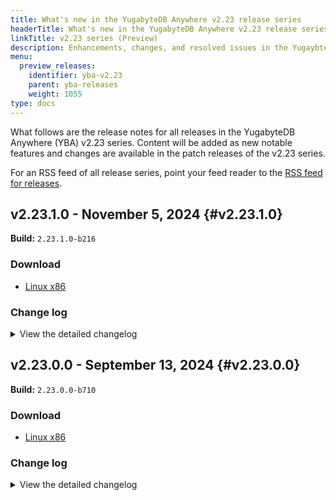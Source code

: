 ```yaml
---
title: What's new in the YugabyteDB Anywhere v2.23 release series
headerTitle: What's new in the YugabyteDB Anywhere v2.23 release series
linkTitle: v2.23 series (Preview)
description: Enhancements, changes, and resolved issues in the YugaybteDB Anywhere v2.23 preview release series.
menu:
  preview_releases:
    identifier: yba-v2.23
    parent: yba-releases
    weight: 1055
type: docs
---
```


What follows are the release notes for all releases in the YugabyteDB Anywhere (YBA) v2.23 series. Content will be added as new notable features and changes are available in the patch releases of the v2.23 series.

For an RSS feed of all release series, point your feed reader to the [RSS feed for releases](../index.xml).

## v2.23.1.0 - November 5, 2024 {#v2.23.1.0}

**Build:** `2.23.1.0-b216`

### Download

<ul class="nav yb-pills">
 <li>
   <a href="https://downloads.yugabyte.com/releases/2.23.1.0/yba_installer_full-2.23.1.0-b216-linux-x86_64.tar.gz">
     <i class="fa-brands fa-linux"></i>
     <span>Linux x86</span>
   </a>
 </li>
</ul>

### Change log

<details>
  <summary>View the detailed changelog</summary>

### Improvements

* Allows adding an extra imagePullSecret to the StatefulSet in Kubernetes-based YBA 2.20.x installations. PLAT-13465
* Allows efficient data management by cleaning only known directories in replicated storage and blocking migration if installRoot is a subdirectory. PLAT-14912
* Ensures safe replicated migration by checking if the install root is a subdirectory of the replicated storage path and only cleaning up known directories, preventing accidental data loss. PLAT-14912
* Provides a new subtask for improved validation of the customCA config for on-premises universes on multiple actions, including create universe, edit universe, and rotate certificates, with relevant configurations being `runtimeConfig` and `skip_cert_validation`. PLAT-4899
* Allows 10 retries for IAM credentials fetch during backup to recover from transient network issues, enhanced with improved logging for failure scenarios. PLAT-13910
* Ensures successful creation of air-gapped universes in recent YBA versions by addressing installation issues related to Chrony, locales, and en_US.UTF-8. PLAT-15052,PLAT-8144
* Eliminates needless certificate rotation during gflag upgrades, optimizing YBA performance. PLAT-14008
* Stores and displays edit universe task parameters in the audit log post Universe Edit, Gflags update, or Software upgrade. PLAT-14418
* Allows setting volume and network interface tags in AWS during tag modifications in edit universe. PLAT-14603
* Allows validation check for illegal characters in xCluster replication configuration name, enhancing error messaging. PLAT-14863
* Allows time-filtering of core files collected in the support bundle. PLAT-14552
* Removes the setting of optimized memory and tablet split GFlags for YBM to avoid potential conflicts. PLAT-15209
* Shifts Task Details UI to use the Audit Log API instead of the separate task details API. PLAT-14938
* Displays Point-In-Time Recovery (PITR) column and restore window details on backup list page. PLAT-15287
* Enhances user experience by displaying a tooltip for ReadOnly users explaining why actions on the release page are disabled. PLAT-15189
* Allows locally tested distributed replication failover to validate the safetime restoration, ensuring the data consistency after failover. PLAT-15212
* Simplifies the frozen universe error message in YBA to help users understand the cause of a failed task. PLAT-15545
* Adjusts default scrape timeout setting for Prometheus Jobs to avoid metrics calculation problems. PLAT-15625

### Bug fixes

* Introduces health checks for connection pooling in universe configurations to monitor tservers and proxies. PLAT-12226
* Introduces command to specify Linux version and trigger Linux OD upgrades in Universe configuration. PLAT-12297,PLAT-11553
* Adds a precheck for libselinux bindings in system python3 during provisioning workflow. PLAT-12435
* Enables option to use UTC for cron expression calculations when scheduling backups. PLAT-12510
* Allows scripts like zip_purge_logs or clean_cores to work in ubuntu cronjobs by adding default of whoami output. PLAT-12610
* Redacts `ysql_hba_conf_csv` value from logs to mask LDAP bind password. PLAT-13707
* Updates user login flow and RBAC logic to include group memberships for OIDC and LDAP groups. PLAT-14227,PLAT-14226
* Allows creating storage configurations with Minio using a predefined server region, and improves handling of S3 endpoints and global bucket access to prevent API failure. PLAT-14308
* Enables connection pooling adjustments and port overriding in the Create Universe flow with a user interface. PLAT-14337,PLAT-12223,PLAT-12225,PLAT-14338
* Enables continuous backups feature with extended configurations and cloud support, ensuring safer and robust data backups. PLAT-14450
* Enables HTTPS support for Prometheus in `yba-ctl createBackup`, enhancement in the backup-restore process to include support for NFS, GCS, Azure storage, and retaining the last three backups for each major version. PLAT-14450
* Enables point-in-time restoration, by saving and using specific metadata in the YB-Controller's success marker file, effectively returning comprehensive backup metadata and validating the restoration process. PLAT-14601
* Enables a point-in-time restore feature and implements preflight changes for backup and restore functions. PLAT-14601
* Preflight checks now simultaneously validate all supported NTP services including chrony, ntp(d), and timesyncd. PLAT-14695
* Restores swamper targets in YBA even if exclude_prometheus is in backup for consistent universe metrics. PLAT-14743
* Allows node agent installation to use bind IP differently from node IP for DNS name based registration. PLAT-14786
* Ensures SAS token is masked in the backup configuration response and yb_backup logs for enhanced security. PLAT-14788
* Reduces false DB node restart alerts by ignoring minor time updates in NTP syncs (up to 10 seconds). PLAT-14867
* Integrates Query View for easier identification and management of Query Based Anomalies in YBA. PLAT-14870
* Enables update of latest master addresses in under-replicated masters on the newly added node. PLAT-14891
* Ensures optional resource group fields for AZU providers are not treated as mandatory in the Edit Region modal. PLAT-14900
* Solves unexpected errors when editing/creating a provider with an incorrect resource group at the region level. PLAT-14901
* Enhances clock drift health check by adding support for NTP, enabling time drift metrics collection even when NTP is used instead of Chrony. PLAT-14955
* Allows manual provisioning of on-prem DB nodes by making SSH fields optional and graying out the `connect` option when SSH key is not provided. PLAT-14958,PLAT-14959
* Allows manual provisioning of on-prem nodes without need for an SSH key. PLAT-14960
* Precheck for node agent installation ensures correct permissions for execution in the installer directory. PLAT-14973
* Clears `pg_data_11` directory on on-prem node release for seamless pg15 migration. PLAT-14993
* Stores the YNP version on the disk and compares it during preflight, ensuring proper node_exporter installation. PLAT-14995,PLAT-14974,PLAT-14802
* Enhances the UI by adding a helper message for pgaudit log level, removing the Logs Tab when YSQL is disabled, deleting non-functional Learn More link from Edit PG Compatibility Dialog, and hiding the Download metrics button. PLAT-14998,PLAT-14986,PLAT-14869,PLAT-15003
* Allows installing NodeAgent as a user-level unit in Systemd mode. PLAT-15015
* Enhances the create universe API with connection pooling support which introduces two new parameters `enableConnectionPooling` and `internalYsqlServerRpcPort`. PLAT-15036,PLAT-12222,PLAT-14333
* Now includes Prometheus user in Yugabyte group and modifies yb_home_dir permissions to heighten security. PLAT-14974,PLAT-15045
* Enables users to export logs without using `sudo` by creating a log directory with correct permissions. PLAT-15046
* Allows successful connection pooling when ysqlAuth is enabled by using the correct postgres port. PLAT-15087
* Enables user to configure logging level for YNP and fixes minor bugs causing YNP installation failure. PLAT-15153,PLAT-15132
* Allows users to skip the cluster consistency check by adjusting runtime configurations in rare cases. PLAT-15175
* Introduces a new endpoint to show the state of YugabyteDB master load balancing in Platform UI, assisting users in identifying the operational status and performance impacts. PLAT-5874
* Refines the backup script to support relative paths and trailing slash at the end of the output path. PLAT-6779
* Automatically sets the `yba-ctl` backup scripts to support the use of Prometheus HTTPS option, addressing backup interruptions for on-premise installations. PLAT-14522
* Introduces a reboot-required module for YNP. PLAT-14564
* Restores the ability for node agent install to handle bind IP differently than node IP for DNS name-based registration. PLAT-14786
* Now deletes unattached OS disks on Azure after an OS upgrade to reduce clutter and waste. PLAT-14883
* Enables the `connect to pod` action for Kubernetes universes even without access keys, but grays out the `connect` dialog when no SSH key is provided for on-premises providers with manual provisioning. PLAT-14959
* Adds a precheck to confirm node addition to the provider. PLAT-15044
* Enables database version checking for connection pooling. PLAT-15088
* Allows dropping of `write_read_test` and `consistency_check` tables when disabling YSQL and recreation when re-enabling YSQL. PLAT-15097
* Captures debug logs from bash scripts when log level is set to DEBUG. PLAT-15132
* Enables new restore modal with Point in Time Recovery (PITR) support, enhancing backup restoration capabilities. PLAT-15180
* Ensures the toggle for unsupported database versions is disabled in the User Interface. PLAT-15216
* Introduces advanced dateTime option for collecting Prometheus metrics and restricts Connection Pooling for Kubernetes. PLAT-14052,PLAT-15237
* Enables listing of backup schedules in a scrollable manner with editing, deleting, interval inspection, and backup table visibility functions. PLAT-15247
* Allows usage of pagination when querying LDAP server and adds an API parameter to sync specific groups only. PLAT-15295
* Updates the YBA node agent TLS certificates to use stronger and more secure ciphers. PLAT-15306
* Allows passing the region_name during YNP installation, fixing installation failures. PLAT-15325
* Revises disk mount preflight checks and enhances check output formatting. PLAT-15133,PLAT-15332
* Sets 755 permissions on node-agent service file to ensure it restarts after node reboot in YNP deployment. PLAT-15345
* Corrects the Node Addition Precheck logic for handling missing provider_ids. PLAT-15355
* Enables retrieving userName from attribute lists if not present in the distinguished name (DN) on Ldap_db_sync API. PLAT-14882
* Upgrades the Python requests library and urllib3 library to the latest versions eliminating high and medium vulnerabilities. PLAT-11243
* Upgrades ion java library to enhance security and address vulnerability {{<cve "CVE-2024-21634">}}. PLAT-13833
* Upgrades Grpc library to handle known vulnerabilities and ensures compatibility with latest Python and Java versions. PLAT-13936
* Clarifies the usage of node agent's silent parameters to enhance user-friendliness. PLAT-14976
* Introduces a soft threshold for auto master failover, allowing for early schedule enablement and user cancellation via the UI. PLAT-15000
* Allows unlimited retries to start yb-node service. PLAT-15041
* Ensures Disaster Recovery (DR) config page loads successfully even when numerous database scoped DR configurations exist on the same YBA. PLAT-15168
* Reverts a commit to address Cloud NodeOps case failure when re-adding a previously removed node. PLAT-13800
* Includes the `pg_max_mem_mb` flag in the configuration phase to fix cgroup modification failures during instance type changes. PLAT-15156
* Upgrades the YBC client and server version to 2.2.0.0-b5 increasing backup efficiency by applying deadlines on a per-RPC basis. PLAT-15169
* Introduces a password policy to disallow back-tick in database passwords, preventing potential code injection. PLAT-10119
* Allows the collection of audit logs, HA config, and xCluster data in the support bundle. PLAT-10264
* Allows multiple DR configurations or transaction replications for each database, preventing conflicts and errors. PLAT-10586
* Adds a consistency check task at the end of universe creation and alerts for out-of-sync universes. PLAT-11389
* Adds new gauge metrics for `last backup time` and `last backup size` on the HA page for active instances. PLAT-12905
* Enables rolling N nodes at a time during upgrades for multi-AZ/region k8s universes, configurable as a percentage of universe size. PLAT-12933
* Enables rolling restart of N nodes simultaneously during upgrades for multi-AZ(region) universes once `batch_roll_enabled` is activated. PLAT-12934
* Adds functionality to collect the open file count per process for master/tserver and other agents. PLAT-13095
* Allows cloud provider edits to be retried. PLAT-13285
* Includes a link to the Prometheus federate job on YBA standby instances for users to validate federation configurations and discover current lag. PLAT-13384
* Upgrades Python setuptools to enhance security and compatibility by addressing listed vulnerabilities. PLAT-13836
* Upgrades AWS SDK to version 1.55.5 addressing vulnerabilities and enhancing security. PLAT-13845
* Upgrades jsonpath to 2.9.0, handling exceptions if the set path does not already exist. PLAT-13848
* Allows shrink volume size adjustments on both primary and asynchronous clusters in K8 universe UI, keeping more action items enabled after a failed task. PLAT-13921
* Adds `XCLUSTER` action and updates UI RBAC wrapper for improved permissions management in xCluster replication. PLAT-13957
* Refactors backup commands in YBA CLI to guarantee compatibility with various inputs and allow JSON and pretty outputs. PLAT-14039
* Enables viewing tables and their metrics for DB scoped replication via get API, along with YBA metadata. PLAT-14077
* Adds a retry policy for GcpProjectApiClient to handle transient server errors. PLAT-14144
* Adds a validate endpoint for all upgrade types and introduces `runOnlyPrechecks` and `skipNodeChecks` parameters for faster and customizable upgrade task execution. PLAT-14220
* Allows rolling up to N nodes simultaneously in multi-AZ universes, determines maximum roll size by smallest AZ, and automatically falls back to batch size 1 if pre-check fails. PLAT-14299
* Expands Prometheus scraping to collect additional container and kubelet metrics for pods matching the `yb` regex. PLAT-14351
* Keeps the master in the quorum during instance resizes to prevent unnecessary removal. PLAT-14483
* Allows communication ports to be altered during edit operations in a universe. PLAT-14595
* Modifies JSON output format in CLI to display elements as a list of JSON objects, enhancing readability. PLAT-14620
* Prevents reducing replication factor (RF) in edit universe, allowing only changes to RF placement. PLAT-14678
* Displays a warning/banner to indicate an ongoing master failover process in the user interface, enhancing visibility and control. PLAT-14742
* Switches to the new XCluster sync API in the UI for an updated user interaction. PLAT-14760
* Now allows better handling of service restarts by removing bad start limit values from yb_bind and otel-collector systemd units. PLAT-14779
* Enables retention of chosen storage type when changing instance type in edit mode, removing default reset. PLAT-14784
* Enables the monitoring of internally scheduled jobs through the addition of REST APIs. PLAT-14785
* Introduces a basic API that displays the status and estimated idle time of the master tablet load balancer. PLAT-14787
* Adds `Region name` option and ensures regions are searched within the provider, fixing the issue of missing region metadata when adding provisioned nodes via Node Agent. PLAT-14790
* Enables adding Environment Access Restrictions (EAR) configurations for AWS, Azure, GCP, and HCV. PLAT-14805
* Allows enabling specific DB flags for memory optimization and enforcement of tablet creation and splitting limits in new universes. PLAT-14819
* Eliminates duplication in table configs and adds missing YCQL index tables to replication during GET calls and metrics. PLAT-14835
* Makes API authentication faster by identifying users using new `userUUID$apiToken`, reducing call time. PLAT-14850
* Introduces new per-process metrics for better monitoring of CPU usage, memory usage, and IO operations. PLAT-14875
* Unveils new per-process metrics in non-k8 environments, governed by a runtime configuration. PLAT-14876
* Resets the failed counter for auto-master failover during a new submission, allowing restart of the failover process. PLAT-14884
* Updates minor text changes for Point In Time Recovery (PITR) configuration step for concise error messages. PLAT-14892
* Marks eligible universes for node agent migration, beginning the migration process. PLAT-14915
* Keeps DB audit logging runtime configuration enabled on a universe even when turned off. PLAT-14925
* Now introduces capability to override Master, TServer, and Node Exporter ports while editing Universe in Non-k8 environment. PLAT-14928
* Allows correct update of status for downloaded releases in K8s Operator, fixing Release Reconciler regression. PLAT-14948
* Adds validation to prevent decimal input for PITR retention period values. PLAT-14951
* Adds guardrails and improves non-root install settings with new prechecks for the yba installer. PLAT-14956
* Allows superadmin users to click on `use same/different replica` during DR repair without encountering permission errors. PLAT-14963
* Boosts the default value of yb.query_stats.slow_queries.query_length to 16KB. PLAT-14981
* Allows enabling or disabling DDL atomicity check using a feature flag, set to on by default, for improved error inspection during health checks. PLAT-15011
* Ensure xCluster metrics only fetch from running universes to avoid failure and allow addition/removal of the exact table in a single API request, even when bootstrap is needed. PLAT-14945,PLAT-15017,PLAT-15006
* Replaces the `$` sign in the API token with a safer character to prevent bash command disruptions. PLAT-15027
* Adds a bootstrap summary page to xCluster modals demonstrating an overview of selected tables for bootstrapping and enabling skipping of bootstrapping. PLAT-13757,PLAT-15005,PLAT-15032
* Enables regular sync of gflag template file to actual gflag file used by master/tserver service in k8s_parent.py. PLAT-15035
* Allows creating bi-directional xCluster configurations without triggering bootstrap in the reverse direction. PLAT-15039
* Sets the default Point-in-Time Recovery (PITR) retention period from runtime configs when configuring Disaster Recovery (DR). PLAT-15042
* Triggers an immediate sync after completing a promotion to mitigate potential disruptions in instance state caused by long replication frequencies. PLAT-15089
* Restricts visibility of the newer Scheduled Backup Policies tab to only when the "enableBackupPITR" feature is enabled. PLAT-15100
* Restricts DB scoped replication creation until universes are upgraded to the minimum supported version. PLAT-15113
* Allows retrieval of simple DB objects without DB Sync using a query parameter in GET xcluster/DR API. PLAT-15139
* Allows setting XCluster table status to `DroppedFromTarget` if the replicated table gets dropped from the target. PLAT-15148
* Upgrades YBC client and server version to 2.2.0.0-b5, adjusting client deadline to each RPC call, not per client. PLAT-15152
* Integrates collection of Prometheus metrics directly into the support bundle, allowing customers to set a specific time-range for metric collection, filter by export or job, and select individual nodes, enhancing offline analysis capabilities. PLAT-3593
* Allows creation of a single Kubernetes Load Balancer service for the entire universe instead of one per Availability Zone (AZ), offering a more streamlined way to manage services when a universe is entirely contained within a single namespace. PLAT-10592
* Enables support for installing and managing global services in Kubernetes provided it's not an MCS-based universe, utilizes new helm naming, and applies new labels on the Universe. PLAT-10592
* Allows retrying switchover and failover tasks upon failure, supports switchover aborting, boosts pitr restore task performance, and enhances failover/switchover task execution time. PLAT-10706
* Enables batch collection of customer task info, preventing memory overload, for YBA metadata support bundle. PLAT-12326
* Increases default data points in metric graphs to 250 for better resolution and makes it runtime configurable. PLAT-13984
* Enables support for multiple transactional xCluster configurations per universe in YBA user interface. PLAT-14158
* Corrects node status change issue that kept decommissioned on-prem nodes from being reused. PLAT-14590
* Enables editing of EAR configs using YBA CLI for AWS, Azure, GCP, and Hashicorp. PLAT-14808
* Enables Master Key Rotation (MKR) in the universe security operations for enhanced data security. PLAT-14809
* Allows editing of Point in Time Recovery (PITR) parameters and stores these during Disaster Recovery (DR) creation. PLAT-14888
* Allows the use of default values or user-specified parameters for pitr creation in database addition. PLAT-14888
* Allows installing node agents on desired universes for public cloud providers, offers renaming options for clarity, handles node scaling, and tracks status transitions when node-agent client is disabled. PLAT-14897,PLAT-14916
* Allows selection of the latest gflag groups by version, with adjusted group values for `ENHANCED_PG_COMPATIBILITY` in 2024.1.3. PLAT-15016
* Enables support for creating DB scoped DR configurations in the UI and includes updates to display schema change mode information, enhancing user experience and understanding. PLAT-15071,PLAT-15062
* For tables dropped on target, the YBA UI now considers them as unconfigured and preselected, enhancing the need for a bootstrap check and facilitating a detailed bootstrap response. PLAT-15079
* Enhances high availability (HA) logging and backup metrics for precise monitoring, and corrects the `HA Last Backup Size` graph display. PLAT-14092,PLAT-15091
* Enables toggling on/off roll N nodes in k8s through a new runtime configuration. PLAT-15101
* Determines the client type for node-agent installation using the universe marker field, allowing specific client usage based on the migration status. PLAT-15145
* Offers more accurate auto flag checks for xCluster/DR configurations by aligning source and target universe flags. PLAT-15151
* Restores visibility of Persistent Volume Stats metrics data on the K8 universe. PLAT-15181
* Ensures `describe` and `create` CLI commands return JSON objects not lists, for a more appropriate output. PLAT-15194
* Allows addition and updating of `image-bundle` field with custom AMI images for CSPs and displays a message requesting image bundles usage when deprecated SSH fields are used. PLAT-13998,PLAT-15215
* Modifies package installation command to use `legacy-peer-deps`, allowing continued use of react version 17 despite dependency issues with react-bootstrap-table. PLAT-15228
* Enhances task details drawer with `Start time`, correct headers, `Collapse all` button, and subtaskInfo and fixes incorrect Universe Diff comparison and missing Query Regex on logs page. PLAT-15231
* Upgrades YBC to version 2.2.0.0-b6, enables verbose logging by default, and adds retries for DEADLINE_EXCEEDED errors in YBC Java client. PLAT-15232,PLAT-15214
* Redesigned backup schedules to correctly tag backups under their schedule names, not the user login. PLAT-15261
* Now disallows non-namespaced universes to pass Namespaced services in serviceEndpoints overrides. PLAT-15262
* Updates pitr params for DR config and enforces not-null constraints. PLAT-15274
* Allows use of the `set_dbs` endpoint for editing table selections in DB scoped Disaster Recovery configurations, enhancing consistency and error handling while adding new databases. PLAT-15288
* Ensures `GET /configs` does not get blocked by managing DR config and XCluster config deletion within a single transaction. PLAT-15297
* Allows task completion notifications only when tasks are genuinely finished, preventing premature notifications. PLAT-15300
* Removes parallel query from the enhanced PG parity GFlag group in all deployments. PLAT-15302
* Fixes error with K8s Universes throwing 'interface {} is string, not float64' and assures correct float fields conversion for K8s. PLAT-15320
* Ensure up-to-date build files for improved Play Framework assets caching, preventing YBA UI breakdown after upgrades. PLAT-15322
* Corrects error handling in DDL atomicity checks, ensuring accurate results even when YSQL is down on one node. PLAT-15326
* Enables resolution of POD_IP for MCS cases with newly introduced gflags. PLAT-15344
* Enables new group to role mappings for OIDC/LDAP with `enableNewAuthAndMappings` for revamped UI. PLAT-13377
* Showcases catalog cache misses metric in the YSQL section of the YBA dashboard, offering both regular and outlier table views. PLAT-14744
* Revised the `since yba version` and corrected RBAC values for the new release API, also made the upload API external. PLAT-14756
* Ensures "Assign Public IP" field in Azure remains enabled but unchecked by default. PLAT-14871
* Enables creation of Scheduled Backup Policy modal under the feature flags "enableBackupPITR". PLAT-14965
* Introduces a new v2 API for listing all YBC Gflags metadata, emulating the existing YBA list_gflags API. PLAT-14801
* Reduces bundle size by removing unused dependencies from UI packages. PLAT-14949
* Corrects UI validation for the hba conf flag during OIDC setup, preventing errors during GFlag edits. PLAT-15167
* Fixes an issue in Kubernetes universes where altering replication factor and node count, then resetting, won't reset replication factor. PLAT-15182
* Corrects terminology inconsistency in the Kubernetes universe by displaying `Pods` instead of `Nodes` in the final configuration summary. PLAT-15187
* Allows updating of scheduling frequency and cron expression when editing the scheduled backup. PLAT-15244
* Enhances YB CLI to list, describe, and delete Encryption At Rest configurations across various commands. PLAT-14807,PLAT-14806
* Enables listing, describing, and deleting Encryption in Transit (EIT) configurations. PLAT-14812,PLAT-14813
* Upgrades YBC client and server versions to 2.2.0.0-b4 to eliminate a deadlock occurring amid task operations. PLAT-14909
* Corrects UI display error where selected tables appeared unselected during restart replication. PLAT-14982
* Mitigates create universe failures for k8s due to race conditions by using thread-safe collections. PLAT-14987
* Allows easier selection of index tables when users choose the select unreplicated tables option, enhancing index table management. PLAT-14988
* Streamlines the Postgres setup process with improved initdb operation, eliminating permission issues. PLAT-15028
* Splits the installation process into two steps: software layout and data layout for more flexibility. PLAT-15029
* Allows installation without setting up the data directory, enabling disk remounting to another dataless install. PLAT-15030
* Renames `Provider Configurations` page title to `Integrations` for consistency with new tab page. PLAT-15061
* Allows adding and editing EIT configurations using the YBA CLI command format. PLAT-14810,PLAT-14811
* Adds two guardrails to the installer for safer without-data installation and appropriate data disk size checks. PLAT-15031
* Limits character count for table names to avoid overlapping in the schema tabs. PLAT-15068
* Resolves issues with missing graphs and inconsistent RCA display in TP Secondary Dashboard within YBA. PLAT-15105
* Disables excessive logs related to `Explicitly set HTTP header 'Transfer-Encoding:chunked` for a quieter logging experience. PLAT-11189
* Allows Prometheus log file to write logs, enhancing clarity and avoiding confusion in the status output. PLAT-11305
* Removes exception stack trace logs during backup for non-operator controlled universes. PLAT-12232
* Collects universe logs in support bundle considering the `log_dir` GFlag for both master and tserver. PLAT-12433
* Enables hostname in UBI-8 images and improves support bundle collection on Kubernetes. PLAT-14045
* Corrects argument parsing failure in disk_io_failure_detection_py3.py script when values contain `=`. PLAT-14435
* Fixes Hashicorp vault's KMS configuration to retain custom key names on edits and displays the key name under KMS config's Show Details area. PLAT-14968,PLAT-14966
* Fixes error in `Average YSQL operations latency` alert which was incorrectly measuring in microseconds. PLAT-15404,PLAT-15406
* Ensures proper escaping of strings in JSON templates and adds logging, fixing issues in webhook template placeholders. PLAT-15607
* Now enables IMDSv2 by default on UI and backend to enhance EC2 instance security. PLAT-14030
* Changes YBA callhome URL to new diagnostics endpoint and assures only non-sensitive, unique diagnostics data is sent. PLAT-15205
* Stops downloading sha1 during release creation, as only sha256 values are expected. PLAT-15791
* Allows setting `master_join_existing_cluster` GFlag during Helm install and universe configuration in K8s. PLAT-15034
* Eliminates the necessity for clock sync check in node_health.py for Kubernetes universes. PLAT-15196
* Enables successful installation/upgrade of YBA on K8s with TLS through Jenkins. PLAT-15219
* Prevents sensitive information leaks in YBA logs by modifying gflag values in Java and Python layers. PLAT-15307
* Ensures the `update_lb_config` task correctly performs its work rather than clearing out prematurely. PLAT-15349
* Upgrades the Postgres version in YBA helm charts to the latest, enhancing security. PLAT-15352
* Allows using UTC for cron expressions in backup schedules to correct prior faulty commits. PLAT-15379
* Offers more precise error codes during YSQL dump and snapshot failures in YBC instead of the generic `COMMAND_FAILED` status. PLAT-15557
* Adds a retry system for dump-entities check before node destruction, reducing potential inaccuracies. PLAT-15608
* Enhances per-process IO write stats calculation by considering `write_bytes` and `cancelled_write_bytes`. PLAT-15440,PLAT-15672
* Allows root install directory change on rehydration to avoid "No directory found" error messages by setting YBA to re-trigger the path fixing code. PLAT-15695
* Prevents null pointer exception (NPE) when updating the status of backup/restore tasks in k8s operator. PLAT-15282
* Allows retrieval of shasum file for URL downloads and adds SHA256 to downloaded releases, aiding in artifact validation. PLAT-15580,PLAT-15581

</details>

## v2.23.0.0 - September 13, 2024 {#v2.23.0.0}

**Build:** `2.23.0.0-b710`

### Download

<ul class="nav yb-pills">
 <li>
   <a href="https://downloads.yugabyte.com/releases/2.23.0.0/yba_installer_full-2.23.0.0-b710-linux-x86_64.tar.gz">
     <i class="fa-brands fa-linux"></i>
     <span>Linux x86</span>
   </a>
 </li>
</ul>

### Change log

<details>
  <summary>View the detailed changelog</summary>

### Improvements

* Allows periodic copying of core dumps to a designated volume by a background thread, enhancing dump management strategy. PLAT-12633
* Alters the default `yba-ctl createBackup` behavior to skip the restart process, enhancing user experience. PLAT-12912
* Changes the clock skew alert threshold from 500ms to 250ms, enabling detection of clock skew issues before TServer starts crashing, giving users more reaction time. PLAT-13249
* Re-enables api_token endpoint access from HA follower for better automation setups. PLAT-13267
* Adds all missing migration settings and ensures any on-the-fly adjustments to systemd units are recognized. PLAT-13330,PLAT-13331
* Removes the alert for client certificate expiry and ensures it won't be added to new deployments. PLAT-13413,PLAT-13316
* Changes the default permission to `600` for the backup manifest file to accommodate immutable NAS devices. PLAT-13578
* Ensures valid inputs for `smtpPort` and `Server and Port` fields in `Create new alert channel` dialog to prevent errors. PLAT-13702
* Adds a toggle in the UI to suppress health check notifications during maintenance windows. PLAT-13856
* Introduces a health check to alert when runtime certification for node-to-node communication is nearing expiry, necessitating a restart roll, and advises on certificate rotation if on-disk certifications are due to expire within 30 days. PLAT-13865
* Offers certificate expiration alerts based on certificates served by master and TServer processes, not just on-disk ones. PLAT-13865
* Revisions will now alert users on expiration of actual TLS certificates served by the master and TServer processes. PLAT-13865
* Allows Ansible tasks to run seamlessly even with very long host names by using hash for Ansible/SSH control path. PLAT-13938
* Adjusts the disk availability check for upgrades to use the state file instead of the outdated .installed marker file. PLAT-14188
* Introduces an adjustable 1-minute delay to AutoFlags promotion before undertaking any other action. PLAT-13139
* Fixes the failure of admin user DDL due to concurrent DDLs across all cloud providers. PLAT-13221
* Modifies the password reset URL to a new URL on the platform. PLAT-13510
* Enables LDAP login users in YBA to restrict access using `ldapSearchFilter` in the LDAP configuration. PLAT-13209
* Allows setting up of YugabyteDB in AWS Singapore Government's GCC Plus environment by extending AZ name limit from 25 to 100 characters. PLAT-13212
* Alerts now raise 30 days prior to certificate expiry for better visibility, reducing the risk of missed expiration. PLAT-13348
* Introduces a new feature, `tablet guardrail mechanism`, that triggers a warning when the ratio of live tablet peers to the supportable tablet peers is more than 0.9, and a severe alert when it's more than 1.0. Available from 2024.1 onward. PLAT-13520
* Displays uptime/downtime status of the service in yba-ctl outputs for enhanced visibility. PLAT-13532
* Adds more air gap checks to Ansible installation steps to prevent failures when connecting to public repositories. PLAT-14331
* Allows automatic backup and rollback during upgrades, ensuring continued service without any disruption. PLAT-14776
* Displays clear optional tags and tooltips for Azure provider's `Network Resource Group` and `Network Subscription ID` fields for better understanding when to fill them. PLAT-12546
* Ensures secure SSH key validation and updates error format for on-prem providers for better consistency. PLAT-13064
* Adds `ikeep` to the XFS mount options to mitigate possible key duplication in the block cache. PLAT-13192
* Turns off "assign public IP" option in Azure create universe by default. PLAT-13948
* Replaces CentOS 7 repository URLs which are now invalid due to its EOL, ensuring continued CentOS 7 universe creation. PLAT-14546
* Enables explicit removal of pexlock after usage to avoid interference when provisioning on-prem nodes manually. PLAT-14161

### Bug fixes

* Allows node health checks to handle cases where the node name field is not mandatory for on-premises nodes. PLAT-11188
* Allows automatic re-fetching of an expiring access token, ensuring uninterrupted user access if the `offline_access` scope is enabled. PLAT-11246
* Allows YBC upgrades during initial backup and restore operations only. Fixes restore operations failure when the source universe UUID is null. PLAT-12663,PLAT-12644
* Allows proper date display in UI by specifying an exact input format for diverse timezones. PLAT-12721
* Reverts changes in platform UI to correct graph display issue linked to invalid date representation. PLAT-12721
* Allows proper date display in UI by specifying an exact input format for diverse timezones. PLAT-12721
* Ensures yba-ctl stop command stops YBA services gracefully, avoiding `ERRORED` status due to premature exit code. PLAT-12767
* Adds lock timeouts for Ansible tasks to prevent failures when acquiring yum lockfile. PLAT-13029
* Removes `lock_timeout` parameter from apt or package modules, resolving potential conflicts in Ansible 2.9. PLAT-13029
* Bypasses clock sync check on a node if `chronyc` is not installed. PLAT-13137
* Improves openssl command's output formatting for more reliable CN and SAN value retrieval during certification verification. PLAT-13169
* Enables usage of underscores in GCS bucket names during GCP Backup configuration. PLAT-13266
* Adds missing cloud regions in YBA metadata, keeping it in sync with available regions for EKS/GKS/AKS Kubernetes providers. PLAT-13374
* Enables consistent generation of new incremental backup times in the event of clock skewness. PLAT-13375
* Modifies node metrics file creation to explicitly set permissions, ensuring accessibility despite custom system umasks. PLAT-13378
* Ensures universe unlock and restore progress if YBA UI crashes, reboots, or shuts down to avoid manual cleanup. PLAT-13409,PLAT-12830
* Stops health check alerts during an active maintenance window by introducing a new parameter, `SuppressHealthCheckNotificationsConfig`, to the `MaintenanceWindow` model class and its APIs. PLAT-13518
* Fixes LDAP validation to correctly identify the first instance of `ldap` using regex with whitespace characters. This eliminates previous false validations. PLAT-13575
* Allows deletion of expired, aborted, or failed backups, removes redundant backups when a schedule is deleted, retries backup deletion before marking it as `Failed To Delete`, and queues ongoing deletions for later when YBA restarts. PLAT-13750
* Lets users rotate node-to-node certificates alone without client-to-node encryption enabled. PLAT-13806
* Unsnoozes all universe level health check notifications to encourage use of the maintenance window function. PLAT-13928
* Corrects the checksum mismatch in the V342 migration to ensure successful upgrades from 2.14 to later branches. PLAT-13977
* Corrects timezone discrepancies in backup timestamps in the HA "Make Active" dialog. PLAT-14031
* Allows runtime configuration get API to return the correct inherited value, not just the parent scope value. PLAT-14090
* Stops master process before clearing master data folders to prevent unexpected states. PLAT-14095
* Conceals DB user's password to prevent exposure in the application log during the upgrade procedure. PLAT-14286
* Ensures the node agent installer doesn't overwrite PATH values in non-manual provisioning. PLAT-14332
* Adjusts yml task to retain the last old release during the release GC process. PLAT-14368
* Corrects the calculation of affected nodes in the certificate alerts message. PLAT-14385
* Allows backing up, avoiding repetitive full backup tasks and updating incremental backup time only after passing all validation checks. PLAT-14497
* Allows WaitForPod to overlook runtime exceptions when fetching pod status, preventing rolling restart failures in k8's due to a `Pod not found` error. PLAT-14498
* Incorporates a DDL atomicity check into the health check script, ensuring timely detection of DDL corruption issues. PLAT-14696
* Addresses issues with yb_platform_backup.sh for custom replicated storage paths by correctly assessing version checks, writing to the right directories, and ensuring smooth container restarts after configuration changes. PLAT-14705
* Displays a warning message to verify the selected image on a standalone VM before initiating the upgrade. PLAT-14749
* Reduces security risks by storing hashed API tokens instead of actual tokens in the users table. PLAT-8028
* Disables weak `C` grade ciphers for key exchange to prevent security threats. Adjusts cipher suite list for Prometheus, allowing modification during installation/upgrade to disable certain ciphers. Ensures only `A` grade ciphers with key size greater than 2048 bits are used, enhancing security against potential attacks. PLAT-9590
* Migrates to stronger TLS cipher suites for HTTPS Prometheus to improve security by preventing weak key exchange vulnerabilities. PLAT-9590
* Prevents universe chain upgrade failure from 2.0 to 2.18 and 2.20 by ensuring the clock-script doesn't run during yb-process start command if it's not present or executable. PLAT-13444
* Prevents `Edit Universe` modal from wrongly displaying master placement as `Place Masters on the same nodes as T-Servers` for a dedicated universe, providing accurate universe creation details. PLAT-13445
* Systemd upgrades now skip Dual-NIC configuration, enhancing availability and reducing setup time. PLAT-13495
* Enables handling of release artifacts that come with sha1 or md5 checksums after release migrations. PLAT-13716
* Resolves a problem with dual-nic script functionality on GCP and Centos that was preventing connections to the public endpoint of single region VPC clusters. PLAT-14209
* Corrects a typographical error in the dual-nic configuration script enhancing external connections to the cluster. PLAT-14370
* Deprecates the change_password API due to lack of current password confirmation and introduces a new reset_password API that ensures increased account security by identifying the user through the Auth/API token only. PLAT-10472
* Upgrades Azcopy to the latest version, addressing prior high and critical vulnerabilities for a safer use. PLAT-11235
* Enables display of differences in instance tags in the confirmation modal box during FULL MOVE and UPDATE operations. PLAT-12085
* Replaces deprecated API to prevent `Create Provider` timeout after 3 hours due to issues in Azure instance types query. PLAT-12558
* Allows retrying of SystemdUpgrade tasks after a failure or aborted attempt. PLAT-13089
* Resolves issue with incorrect delay used in `wait for server task` in Kubernetes, now using delay from configuration. PLAT-13182
* Enables better handling of flag upgrade failure in Dual NIC case, rectifying issues with communication using secondary IPs. PLAT-13223
* Disables checks for ybm temporarily due to issues with dual NIC. PLAT-13223
* Allows for consistent loading of the placement modal in the create universe form regardless of the selected provider. PLAT-13294
* Now, newly added nodes correctly assign master addresses, enhancing dual NIC usage for YBM. PLAT-13463
* Marks pending tasks as failed on YBA restart to prevent indefinite pending state. PLAT-13516
* Tunes GC generation sizes and fixes WSClient memory leak, also disables process metrics collector to prevent growing memory allocation over time. PLAT-13619
* Eliminates file descriptor leaks enhancing database stability. PLAT-13665
* Allows using a Java client for running node actions when node-agent is present, enhancing error reporting, and improving retry mechanisms. PLAT-13673
* Adjusts tab display in the UI to prevent hiding due to addition of xCluster Disaster Recovery and CDC Replication Slots tabs. PLAT-13678
* Eliminates an unnecessary dependency between timer and service files in the metrics collection under systemd. PLAT-13706
* Restores initialization of the local instance's last backup time during HA sync for accurate updates. PLAT-13708
* Fixes inconsistency in auto-generated YBA bundles, enabling correct default configuration when YBA version is bumped for AMI. PLAT-13796
* Removes the misuse of defaultImageBundle in universe when custom AMI is specified using YBA's machineImage. PLAT-13800
* Allows for updated machineImage passing from nodeDetails in disk operations, preventing edit universe tasks failure due to missing AMIs in AWS clusters. PLAT-13808
* Upgrades PostgreSQL version to the latest 42.3.x addressing critical vulnerabilities. PLAT-13824
* Redirects stderr logs in yb_backup.py to prevent kubectl warn logs from disrupting remote command executions. PLAT-14012
* Allows error-free query for releases with artifacts of a specific deployment type by excluding artifacts without a linked release. PLAT-14057
* Corrects ShellResponse in node-agent java-client to return a generic error code rather than 0 on connection errors. PLAT-14131
* Prevents counting upgraded master nodes as "inactive" during a software upgrade, avoiding leadership issues. PLAT-14153
* Ensures Edit Kubernetes Universe tasks only re-run after validating previous task parameters. PLAT-14203
* Fixes issue where node-agent upgrade via java-client gets stuck due to incorrect permission settings. PLAT-14289
* Allows the collect_metrics.timer and bind_check.service to operate independently, avoiding system hang-ups due to cyclic dependency issues. PLAT-14293
* Removes circular dependency between ansible roles and limits node_exporter usage for non-YBM cases. PLAT-14297
* Upgrades PostgreSQL from version 42.5.1 to 42.5.5 to mitigate security vulnerabilities. PLAT-14326
* Resolves a compilation error by properly importing the `Stream` symbol. PLAT-14428
* Updates Pekko version to fix the TLSActor infinite loop issue resulting in high CPU usage. PLAT-14524
* Reverts added @JsonProperty annotations and up-versions Pekko to fix TLSActor infinite loop. PLAT-14524
* Allows successful editing of Azure Provider by removing mandatory requirement of Network Resource Group and Network Subscription ID. PLAT-14530
* Fixed the missing XmlElement dependency problem which was causing errors during Datadog validation. PLAT-14536
* Corrects log file names for YB-Controller logs and ensures the creation of the `yb-controller-server.{INFO|WARN|ERROR}` symlink. PLAT-14594
* Expand the YBC support bundle component to match log files with or without the process name prefix. PLAT-14609
* Allows preserving the uploaded YBDB builds by relocating the directory, solving the issue of directory deletion after container restarts. PLAT-14655
* Upgrades PostgreSQL version from 14.9 to 14.12 and backports to 18.x, 20.x, 21.x, and 2024.x. PLAT-14670
* Ensures clearer error messages for node-agent installation failure due to existing local certificate files deletion. PLAT-14700
* Fixes an issue where creating a universe fails due to a locale error, observed when transitioning between b659 and b664. PLAT-14814
* Reverts change in JSON field name to avoid failing all preflight checks with node-agent. PLAT-14860
* Enables thread safety for `Yrpc handleCallback` to prevent yb-client from consuming deferred results multiple times. PLAT-10056
* Exposes YBA startup time as a measurable metric for AppInit elapsedTime. PLAT-10807
* Upgrades go etcd and cyphar dependencies in yba-installer, enhancing security by fixing vulnerabilities. PLAT-12335
* Upgrades mina-core package to a secure version 2.2.3 and paramiko to a non-vulnerable version 3.4.0. PLAT-12336
* Changes the HTTP status code for conflicting edit tasks from 503 to CONFLICT to ensure accuracy. PLAT-12557
* Enables direct file copying when creating a tarball for seamless third-party packages incorporation. PLAT-12564
* Prevents the creation of unnecessary Master folders for read replica nodes to avoid version mismatches during software upgrades. PLAT-12806
* Eliminates duplicate `exported_instance` label from Prometheus targets of DB exported metrics. PLAT-12808
* Allows raising universe level alerts when the YBA Node Agent is down for over a minute. PLAT-12835
* Introduces a background task for detecting failed master nodes in live universes, controllable by the `yb.automated_master_failover.enabled` runtime configuration. PLAT-12856
* Enables automatic scheduling of master failover in the event of a failure. PLAT-12857
* Allows using AZ UUID, instead of AZ name, to ensure uniqueness across regions when starting a new master. Also, prevents deletion of nodes in reserved state. PLAT-12886
* Shifts the `useIMDSv2` field from AWS cloudinfo to the ImageBundle details for better provider creation payload configuration. PLAT-12967
* Corrects the NTP Clock Sync health check failure on Amazon Linux 2 CIS hardened image. PLAT-13000
* Solves the occasional issue of no return data during AWS VM creation due to non-updated AWS metadata by implementing retries. PLAT-13049
* Enables successful backup creation of YCQL tables from the tables page by resolving the `Failed to parse BackupRequestParams` error. PLAT-13056
* Enables preflight check validation for image bundles during provider creation/editing on AWS, preventing creation with missing AMI in corresponding region. PLAT-13111
* Resolves rare memory pressure issue causing bad_alloc exception in RunOp queue and clears tablets_to_ip map before retry to prevent unwarranted uploads. Increases YBC client and server version. PLAT-13157
* Allows editing the number of read replicas in K8S from both the backend and UI without error. PLAT-13163
* Allows Kubernetes to refresh certificates using YBA Universe metadata's `rootCA` rather than taskParams, enhancing data backup integrity during a task failure. Resolves a `under replicated` error in node-to-node root certificate rotation, maintaining stability. PLAT-13172
* Adjusts storage of SHA256 value for release artifacts to avoid exceptions. PLAT-13193
* Increases the YBC client and server version to 2.1.0.0-b8, solves the issue with deletion of backups on certain NFS mount points. PLAT-13197
* Adds a database version check to prevent software upgrade failures on xCluster universe. PLAT-13204
* Allows recognition of custom alert names for replication lag by using the `template` field instead of the `name` field on the YBA UI, increasing alert configuration flexibility. PLAT-13211
* Allows TaskExecutor to accommodate error codes by shifting retry info to task info. PLAT-13242
* Refines AnsibleCreateServer cleanup routine to avoid forcing boot disk removal during retry on creation failure. PLAT-13270
* Detects replicated app and avoids permission issues with Prometheus during yba-ctl installation. PLAT-13271
* Allows Python to access seobject library via policycoreutils-python-utils on Alma9 for SSH port registration. PLAT-13276
* Restores logging for Python subtasks marked with [app] that were previously not logged. PLAT-13313
* Allows fetching the updated provider object from the database thereby ensuring correct SSH port configuration during bundle setup, preventing generation of bundles with wrong ports. PLAT-13325
* Allows sort by version, date, and release state, and changes "copy file path" string to "copy file name". PLAT-13362,PLAT-13350
* Changes `localProvider` key from `task` to `input` for its availability during sbt tasks. PLAT-13367
* Allows tasks that install YugabyteDB to use the latest stable version instead of the universe intended version. PLAT-13373
* Introduces a new runtime configuration `cluster_membership.timeout` to retry server tablets check for 1 min before node cleanup. PLAT-13381
* Relocates the IMDSv2 toggle to the image bundle details on AWS provider creation page, improving customization per image bundle. PLAT-13333,PLAT-13429
* Enables preview flag support in YBA with an added validation to ensure appropriate preview flag name setting. PLAT-13438
* Adds a tooltip in the UI to explain the requirement of OIDC provider metadata. This offers guidance for configuring YBA in an air-gapped mode. PLAT-13446
* Supports the inclusion of `unknownField` in the `userIntent` from subsequent configure calls. PLAT-13462
* Enables replication role privileges for admin user to create replication slots using the `createRestrictedUser` function in YBA. PLAT-13486
* Changes made to fall back to YugabyteDB's default AMI for YugabyteDB managed bundles if the AMI is not available in a particular region. For custom bundles, there's no fallback mechanism and it will fail early in situations where the respective AMI is missing. Dependency on region to ybImage removed. PLAT-13500
* Allows the universe creation without facing a `NullPointerException` related to `placementInfo`. PLAT-13514
* Adjusts Universe create and upgrade UI workflows to use the new ybdb_releases API, recommending suitable DB versions. PLAT-13519,PLAT-13435
* Allows selection of preferred timezone setting for timestamps in metrics charts. PLAT-13538
* Fixes UI crash tied to running DeleteNode after the last placement update task failure. PLAT-13546
* Fixes the JS error causing unresponsiveness when clicking on the `In-Use Universes` tab in the releases page. PLAT-13549
* Simplifies AWS/GCP/AZU provider settings by eliminating the `useTimeSync` toggle when `setUpChrony` is already enabled. Adds `enable_imdsv2_support` runtime flag to AWS provider form and allows toggling of IMDSv2 in YBAManged Imagebundle. PLAT-13536,PLAT-13551
* Introduces Active Session History (ASH) logic to the Tablet Server (TS) User Interface (UI) to enhance analysis and troubleshooting. PLAT-13557
* Disables kamon status page module to tackle security concerns. PLAT-13563
* Cleans up expired entries in node agent client more actively to enhance performance. PLAT-13581
* Addresses inconsistency in reading static configuration keys ensuring uniform processing. PLAT-13582
* Updates AWS metadata to include new regions. PLAT-13623
* Expands support for modifying universe in the UI, now allowing a volume size increase and placement modification, eliminating the need for `nodesResizeAvailable`. PLAT-13630
* Allows usage of the sshUser configured in the provider when `machineImage` parameter is used during universe creation, reducing failures in custom AMI cloud cases. PLAT-13632
* Ensures the `Upgrade Available` link only appears when upgrades are genuinely present and makes the CDC link clickable. PLAT-13675,PLAT-13677
* Allows manual backups on HA standby nodes without interfering with the node's later promotion to primary. PLAT-13683
* Resolves Jenkins build errors by using an older version of a dependency causing issues. PLAT-13690
* Allows rerun of GFlagsUpgrade task without the AreNodesSafeToTakeDown precheck, making task retries successful. PLAT-13703
* Corrects fetching of plan info from Azure VM image tags before VM creation, preventing cluster creation failure. PLAT-13712
* Includes total CPU usage graph in YBA metrics pages for a more comprehensive view of CPU utilization. PLAT-13714
* Integrates v2 changes into the UI, generates boilerplate with JavaScript API, transfers to a single top-level folder structure for APIs, hooks, and helper functions, generates API stubs codes using the Orval framework, and modifies the Axios path to /api/v2. Note: utilizes an older version of Orval due to the current build pipeline's limitations. PLAT-13742
* Removes internal flags related to providers now enabled by default. PLAT-13743
* Allows adding Aarch Linux Version even without any other aarch linux versions in AWS provider. PLAT-13744
* Lets you store node metrics in the yb_home directory instead of the /tmp directory. PLAT-13755
* Hides autoflags from the display when listing flags in the user interface. PLAT-13794
* Upgrades spring-security-core to version 5.8.11, fixing a high-severity security vulnerability. PLAT-13828
* Upgrades the commons-compress version from 1.25.0 to 1.26.0 addressing potential vulnerabilities. PLAT-13829
* Upgrades to reactor-netty-http v1.0.39, 1.1.13 and netty-codec-http v4.1.108.Final increase database security. PLAT-13834
* Upgrades python cryptography to 42.0.4 and setuptools to 65.5.1, enhancing security. PLAT-13835,PLAT-13836
* Upgrades the Python requests library to version 2.31.0 addressing the {{<cve "CVE-2023-32681">}} vulnerability. PLAT-13843
* Upgrades golang crypto to 0.17 to counteract high and medium vulnerabilities. PLAT-13844
* Ensures CPU architecture selection is enabled for all providers, not just AWS, improving DB Versions API usage. PLAT-13852
* Alters snooze alert behavior to also suppress universe health check alerts during maintenance windows. PLAT-13857
* Fixes an issue that caused data from newer backups to be wrongly restored during the restoration of older backups. PLAT-13905
* Allows normal workflows like systemd upgrade to function even when AMI is deleted from the cloud console. PLAT-13971
* Resolves the issue of universe creation failure due to incorrect Image Bundle UUID by using the specified ec2-user. PLAT-14004
* Makes sure NodeAgent-based shell process execution respects the `logCmdOutput` parameter, preventing health check run disruptions. PLAT-14048
* Ensures `yb.runtime_conf_ui.tag_filter` accurately reflects BETA and INTERNAL flags in the UI, even without tab switching. PLAT-14098
* Changes the tag of runtime configuration `oidc_feature_enhancements` from BETA to PUBLIC. PLAT-14140
* Nullifies possibility of Null Pointer Exception when using old storage configuration based proxy without username. PLAT-14143
* Allows default use of M-series instance types on AWS. PLAT-14196
* Ensures keyspace is not left empty during restore API requests, preventing restoration issues. PLAT-14221
* Adds ConnectOnly role to LDAP group table constraint for better access control. PLAT-14230
* Enables setting of sshUser/Port from the overrides for backward compatibility, fixing Provider Edit to successfully update image Bundle. PLAT-14244
* Ensures Centos7 deployments don't fail when using cron by shifting systemd configuration to the provision phase. PLAT-14275
* Allows ignoring specific subtask failures with markers for further processing, paving the way for enhancements like auto master failover. PLAT-14316
* Allows handling of large output in remote commands to prevent hanging. PLAT-14342
* Splits locale installation for Ubuntu 20 on GCP into three tasks to prevent shell expansion issues. PLAT-14420
* Fixes the `current lag` stat in xCluster to be table & stream specific, not influenced by other universes. PLAT-14425
* Enables successful running of re-provision tasks without marking the universe as error in case of pre-check failures. PLAT-14440
* Allows customization of the YBA Installer timeout duration to avoid process failure due to long startups. PLAT-14443
* Shifts AWS queries to asynchronous task, preventing potential YugabyteDB Anywhere startup delays due to multiple AWS providers. PLAT-14444
* Allows successful dropping of tables from non-db scoped replication without the unwanted nuisance of ILLEGAL_STATE errors. PLAT-14467
* Enables setting of Prometheus auth without activating HTTPS for better authorization management. PLAT-14478
* Enhances YBA Installer migrations to skip certain versions during backporting which can be applied later on upgrades. PLAT-14511
* Fixes issue where clicking preview clears data and doesn't display correct information when setting up ysql_ident or ysql_hba multiline flags. PLAT-14515
* Allows processing of all local releases during an import without failing due to local file issues. PLAT-14532
* Allows fetching of static flags metadata for version 2.16+ from DB package when editing flags via UI. PLAT-14533
* Stops deletion of key pair from cloud if `skipKeyPairValidate` is turned on, rectifying `edit Provider` test failures. PLAT-14624
* Allows recalculating disk IOPS when volume size changes in Azure UltraSSD_LRS storage type. PLAT-14654
* Upgrades Prometheus to the latest version, v2.53.1, in the chart. PLAT-14671
* Upgrades YBC client and server version to 2.2.0.1-b3, resolving glibc version incompatibility issues on Alma 8 based YBC builds for CentOS 7 universes. PLAT-14722
* Fixes node state reordering issue occurring post Linux version upgrade in "VM image upgrade" state. PLAT-14731
* Corrects position of universe status loader on dashboard page. PLAT-14737
* Replaces deprecated methods in the node agent for a smoother operation. PLAT-14746
* Ensures correct import for TasklistTable on Platform, fixing the missing Toast import error. PLAT-14757
* Adds `Region name` option and ensures regions are searched in the provider, fixing the issue of missing region metadata when adding provisioned nodes via Node Agent. PLAT-14790
* Eliminates display of empty tooltips when Master or TServer nodes are unreachable. PLAT-14792
* Enhances node resize retries and prevents nodes stuck in the `Resizing` state due to failure. PLAT-14822
* Allows superadmin users to create Disaster Recovery (DR) setups and ensures DR links open in a new tab. PLAT-14861,PLAT-14862
* Introduces feature flag to enable or disable the DDL atomicity check for better control, with subsequent reruns on health checks following previous failed checks. PLAT-15011
* Blocks creation of multiple TLS certificates with the same name for a single customer to prevent confusion. PLAT-7406
* Allows re-attempting node creation in Azure following previous failures, enhancing YBA reliability. PLAT-11654
* Allows navigation back to the overview page from the universe view by clicking the universe name. PLAT-12592
* Displays error when a selected zone doesn't contain any available nodes during universe configuration. PLAT-12959
* Allows adding architecture to existing release and inserting data test ID for automation. PLAT-13227
* Ensures index tables aren't overlooked when computing bootstrap parameters, preventing failure when adding a table to a database already containing an index. Also removes options to add/remove index tables in transactional xCluster configs. PLAT-13308
* Allows users to pass depreciated fields when editing a provider, ensuring compatibility with providers created using legacy APIs. Fixes issue where providers created on version 2.14 were not editable through UI. PLAT-13394
* Allows users to alter the API path using an environment variable from the app hosting TS UI. PLAT-13539
* Now generates necessary artifacts correctly when ReleaseMetadata contains both a local and a helm chart, and ensures inclusion of local helm charts on YBA restart. PLAT-13558,PLAT-13561
* Skips checks for `ListLiveTabletServers` API for YugabyteDB versions earlier than 2.8 to prevent chain upgrade failures. PLAT-13657
* Ensures generation of YBA Managed bundles even if `yugaware_property` contains legacy ones, paving the way for successful version comparison and patching. PLAT-13681
* Resolves minor condition check issue that prevented YBA Managed Bundles generation during first OS Patching enablement. PLAT-13681
* Allows YBA to function using the latest TS Framework version. PLAT-13687
* Allows filtering by event operations in OUTLIER mode and upgrades YBA to the latest TS Framework version. PLAT-13687
* Ensures automatic setting of default image when creating a universe, enhancing user experience. PLAT-13722
* Displays correct SSH port in the connection modal on user interface. PLAT-13754
* Enables proper import/export of universe with newer releases, preventing attach/detach universe failures. PLAT-13761
* Removes SystemdUpgrade from IN_TRANSIT list to address failures on -gcp-rf3 on master build. PLAT-13770
* Removes the runtime configuration for the CA trust store as it's enabled by default from version 2.18. PLAT-13798
* Refines empty list component styling and deactivates the action button on Linux version catalog when no versions are present for consistency. PLAT-13776,PLAT-13807
* Enables users to create Database Replication with db scoped replication on YBA using the `db_scoped.enabled` runtime flag (though currently only supports non-TLS and non-bootstrapping uses). A new table `xcluster_namespace_config` added for tracking dbs/namespaces per xCluster configuration. PLAT-1386
* Resolves UI issues on release list page, release details panel, add Release Modal, and Edit Release. PLAT-13918
* Allows increasing TServer volume size in edit universe mode for K8 and enables resize of master volumes. PLAT-13920
* Allows clicking on `Node Perform` check even when the node is in a decommissioned state. PLAT-14001
* Enhances performance dashboards by adding task UUID to `ybp_universe_active_task_code` metrics and introducing a hidden API to retrieve specific task information. PLAT-14017
* Updates task_uuid as a key label for proper in-memory updates, enhancing task analysis capabilities. PLAT-14017
* Introduces `follower_lag_ms` metric to the dashboard for easier identification of lagging masters and struggling TServers. PLAT-14254
* Displays last anomaly detection run time on primary dashboard and maintains consistent color coding for outlier nodes on secondary dashboard. PLAT-14305
* Rearranges all UI-driven flags to INTERNAL and eliminates unused YBM runtime conf tag to simplify flag usage. PLAT-14156,PLAT-14323
* Shifts all node agent based flags from BETA to INTERNAL in Provider Conf keys file for better flag classification. PLAT-14324
* Adds validation to disallow the non-restart upgrade option during rollback. PLAT-14390
* Migrates YSQL/YCQL configuration RBAC checks to universe actions level and integrates RBAC for PG Compatibility. PLAT-14668
* Now displays a toast message when customer profile information gets updated. PLAT-14740
* Displays the Premium V2 Storage type as an option for Azure during Create/Edit scenarios based on runtime configs. PLAT-14750
* Reconfigures RBAC actions on Releases API and makes the previously hidden upload API external. PLAT-14756
* Adds a runtime configuration to enable or disable the `Download Metrics as PDF` button in Metrics Page. PLAT-14781
* Enhances yb.allow_db_version_more_than_yba_version for better YBA/DB version checks. PLAT-14800
* Removes image OS check in AMI name for bootstrap scripts, enhancing compatibility with custom images. PLAT-3838
* Stops logging the entire contents of the CA certificate in plaintext during deletion requests. PLAT-11650
* Facilitates handling multiple comma-separated hostnames in YBA installer, enhancing template files, status commands, and reconfiguration wait times. PLAT-13096
* Shows only unique cloud provider codes on the Universe region map, eliminating any duplicates. PLAT-13138
* Updates URL endpoint for troubleshooting service to support server requests over HTTPS. PLAT-13154
* Corrects the retrieval of autoflags from the target universe, ensuring TServer autoflags, not master autoflags, are compared during backup procedures. PLAT-13161
* Marks `useIMDSv2` as deprecated at the provider level and moves it back to AWS cloud info. PLAT-13482
* Updates YBC client and server versions to 2.1.0.0-b9, removing an error condition for multiple master leader addresses and enhancing Java client's resilience to short network outages. PLAT-13529
* Now correctly reads inherited provider level runtime configuration values on Universe Form, enhancing geo-partitioning functionality. Fixes a bug with incorrect readings if values were not set at the provider level. PLAT-13606
* Changes duplicate metric headings and updates flag keyword regex for LDAP configuration in Universe edit flags. PLAT-13697,PLAT-13395
* Uptime now available for master nodes in DEDICATED mode, benefiting any cloud provider based universes and K8 universes. PLAT-13746,PLAT-13679,PLAT-12372
* Allows safe extraction of DB files in a multi-thread environment by synchronizing conflicting buffer reads. PLAT-14160
* Resolves an issue in yb_backup.py where the `stderr` keyword argument was incorrectly passed. PLAT-14208
* Removes unnecessary `fromString` from storageType, previously used by the k8s operator. PLAT-14369
* Corrects spelling errors in the success notification for dropping a table from replication. PLAT-14510
* Safeguards API tokens by no longer storing them in plaintext, returning a refreshed API token with each getSessionInfo request. PLAT-14672
* Allows multiple developers to use the same Kubernetes cluster by adding namespace name to the Helm release name and enabling the ability to override the release name with an environment variable. PLAT-14709
* The GET /session_info API no longer sends the apiToken in the response, preventing the inadvertent breakage of client operations. PLAT-14710
* Updates to `/session_info` API documentation to clarify that `getSessionInfo` will no longer generate `apiToken` with each invocation. PLAT-14710
* Allows using internal load balancer as default while deploying devspace clusters without affecting existing port-forwarding workflow. PLAT-14798
* Corrects the runtime configuration GET key endpoint that broke for object keys. PLAT-14829
* Updates the incorrect YAML path in yba-installer to correctly get the restart seconds value. PLAT-14848

### Known issue

* Unable to use the available node after it has been removed from the universe. PLAT 14590

</details>
